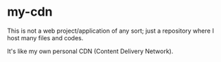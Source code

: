 # my-cdn

This is not a web project/application of any sort; just a repository where I host many files and codes.

It's like my own personal CDN (Content Delivery Network).
